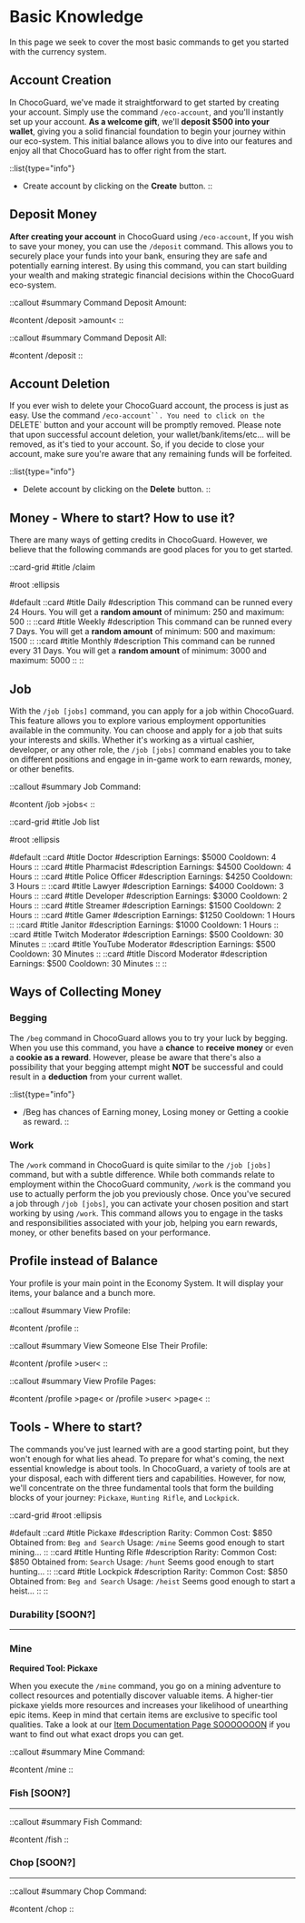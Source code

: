 # Basic Knowledge

In this page we seek to cover the most basic commands to get you started with the currency system.



## Account Creation

In ChocoGuard, we've made it straightforward to get started by creating your account. Simply use the command `/eco-account`, and you'll instantly set up your account. **As a welcome gift**, we'll **deposit $500 into your wallet**, giving you a solid financial foundation to begin your journey within our eco-system. This initial balance allows you to dive into our features and enjoy all that ChocoGuard has to offer right from the start.

::list{type="info"}
- Create account by clicking on the **Create** button.
::



## Deposit Money

**After creating your account** in ChocoGuard using `/eco-account`, If you wish to save your money, you can use the `/deposit` command. This allows you to securely place your funds into your bank, ensuring they are safe and potentially earning interest. By using this command, you can start building your wealth and making strategic financial decisions within the ChocoGuard eco-system.

::callout
#summary
Command Deposit Amount:

#content
/deposit >amount<
::

::callout
#summary
Command Deposit All:

#content
/deposit
::


## Account Deletion

If you ever wish to delete your ChocoGuard account, the process is just as easy. Use the command `/eco-account``. You need to click on the `DELETE` button and your account will be promptly removed. Please note that upon successful account deletion, your wallet/bank/items/etc... will be removed, as it's tied to your account. So, if you decide to close your account, make sure you're aware that any remaining funds will be forfeited.

::list{type="info"}
- Delete account by clicking on the **Delete** button.
::



## Money - Where to start? How to use it?

There are many ways of getting credits in ChocoGuard. However, we believe that the following commands are good places for you to get started.

::card-grid
#title
/claim

#root
:ellipsis

#default
  ::card
  #title
  Daily
  #description
  This command can be runned every 24 Hours.
  You will get a **random amount** of minimum: 250 and maximum: 500
  ::
  ::card
  #title
  Weekly
  #description
  This command can be runned every 7 Days.
  You will get a **random amount** of minimum: 500 and maximum: 1500
  ::
  ::card
  #title
  Monthly
  #description
  This command can be runned every 31 Days.
  You will get a **random amount** of minimum: 3000 and maximum: 5000
  ::
::



## Job

With the `/job [jobs]` command, you can apply for a job within ChocoGuard. This feature allows you to explore various employment opportunities available in the community. You can choose and apply for a job that suits your interests and skills. Whether it's working as a virtual cashier, developer, or any other role, the `/job [jobs]` command enables you to take on different positions and engage in in-game work to earn rewards, money, or other benefits.

::callout
#summary
Job Command:

#content
/job >jobs<
::

::card-grid
#title
Job list

#root
:ellipsis

#default
  ::card
  #title
  Doctor
  #description
  Earnings: $5000
  Cooldown: 4 Hours
  ::
  ::card
  #title
  Pharmacist
  #description
  Earnings: $4500
  Cooldown: 4 Hours
  ::
  ::card
  #title
  Police Officer
  #description
  Earnings: $4250
  Cooldown: 3 Hours
  ::
  ::card
  #title
  Lawyer
  #description
  Earnings: $4000
  Cooldown: 3 Hours
  ::
  ::card
  #title
  Developer
  #description
  Earnings: $3000
  Cooldown: 2 Hours
  ::
  ::card
  #title
  Streamer
  #description
  Earnings: $1500
  Cooldown: 2 Hours
  ::
  ::card
  #title
  Gamer
  #description
  Earnings: $1250
  Cooldown: 1 Hours
  ::
  ::card
  #title
  Janitor
  #description
  Earnings: $1000
  Cooldown: 1 Hours
  ::
  ::card
  #title
  Twitch Moderator
  #description
  Earnings: $500
  Cooldown: 30 Minutes
  ::
  ::card
  #title
  YouTube Moderator
  #description
  Earnings: $500
  Cooldown: 30 Minutes
  ::
  ::card
  #title
  Discord Moderator
  #description
  Earnings: $500
  Cooldown: 30 Minutes
  ::
::



## Ways of Collecting Money

### Begging

The `/beg` command in ChocoGuard allows you to try your luck by begging. When you use this command, you have a **chance** to **receive money** or even a **cookie as a reward**. However, please be aware that there's also a possibility that your begging attempt might **NOT** be successful and could result in a **deduction** from your current wallet.

::list{type="info"}
- /Beg has chances of Earning money, Losing money or Getting a cookie as reward.
::

### Work

The `/work` command in ChocoGuard is quite similar to the `/job [jobs]` command, but with a subtle difference. While both commands relate to employment within the ChocoGuard community, `/work` is the command you use to actually perform the job you previously chose. Once you've secured a job through `/job [jobs]`, you can activate your chosen position and start working by using `/work`. This command allows you to engage in the tasks and responsibilities associated with your job, helping you earn rewards, money, or other benefits based on your performance.



## Profile instead of Balance

Your profile is your main point in the Economy System. It will display your items, your balance and a bunch more.

::callout
#summary
View Profile:

#content
/profile
::

::callout
#summary
View Someone Else Their Profile:

#content
/profile >user<
::

::callout
#summary
View Profile Pages:

#content
/profile >page<
or
/profile >user< >page<
::

## Tools - Where to start?

The commands you've just learned with are a good starting point, but they won't enough for what lies ahead. To prepare for what's coming, the next essential knowledge is about tools. In ChocoGuard, a variety of tools are at your disposal, each with different tiers and capabilities. However, for now, we'll concentrate on the three fundamental tools that form the building blocks of your journey: `Pickaxe`, `Hunting Rifle`,  and `Lockpick`.

::card-grid
#root
:ellipsis

#default
  ::card
  #title
  Pickaxe
  #description
  Rarity: Common
  Cost: $850
  Obtained from: `Beg and Search`
  Usage: `/mine`
  Seems good enough to start mining...
  ::
  ::card
  #title
  Hunting Rifle
  #description
  Rarity: Common
  Cost: $850
  Obtained from: `Search`
  Usage: `/hunt`
  Seems good enough to start hunting...
  ::
  ::card
  #title
  Lockpick
  #description
  Rarity: Common
  Cost: $850
  Obtained from: `Beg and Search`
  Usage: `/heist`
  Seems good enough to start a heist...
  ::
::



### Durability [SOON?]

------

### Mine

**Required Tool: Pickaxe**

When you execute the `/mine` command, you go on a mining adventure to collect resources and potentially discover valuable items. A higher-tier pickaxe yields more resources and increases your likelihood of unearthing epic items. Keep in mind that certain items are exclusive to specific tool qualities.
Take a look at our [Item Documentation Page SOOOOOOON]() if you want to find out what exact drops you can get.

::callout
#summary
Mine Command:

#content
/mine
::

### Fish [SOON?]

------
::callout
#summary
Fish Command:

#content
/fish
::

### Chop [SOON?]

------
::callout
#summary
Chop Command:

#content
/chop
::